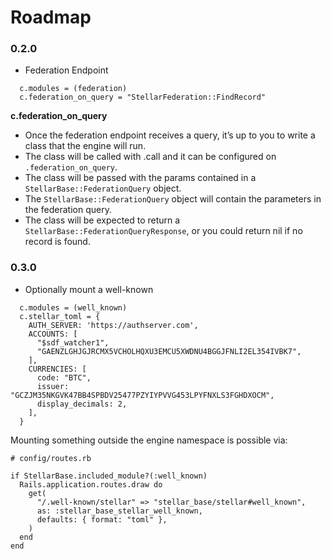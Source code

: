 # Roadmap

### 0.2.0
- Federation Endpoint
```
  c.modules = (federation)
  c.federation_on_query = "StellarFederation::FindRecord"
```

**c.federation_on_query**
- Once the federation endpoint receives a query, it’s up to you to write a class that the engine will run.
- The class will be called with .call and it can be configured on `.federation_on_query`.
- The class will be passed with the params contained in a `StellarBase::FederationQuery` object.
- The `StellarBase::FederationQuery` object will contain the parameters in the federation query.
- The class will be expected to return a `StellarBase::FederationQueryResponse`, or you could return nil if no record is found.


### 0.3.0

- Optionally mount a well-known

```
  c.modules = (well_known)
  c.stellar_toml = {
    AUTH_SERVER: 'https://authserver.com',
    ACCOUNTS: [
      "$sdf_watcher1",
      "GAENZLGHJGJRCMX5VCHOLHQXU3EMCU5XWDNU4BGGJFNLI2EL354IVBK7",
    ],
    CURRENCIES: [
      code: "BTC",
      issuer: "GCZJM35NKGVK47BB4SPBDV25477PZYIYPVVG453LPYFNXLS3FGHDXOCM",
      display_decimals: 2,
    ],
  }
```

Mounting something outside the engine namespace is possible via:

```
# config/routes.rb

if StellarBase.included_module?(:well_known)
  Rails.application.routes.draw do
    get(
      "/.well-known/stellar" => "stellar_base/stellar#well_known",
      as: :stellar_base_stellar_well_known,
      defaults: { format: "toml" },
    )
  end
end
```
